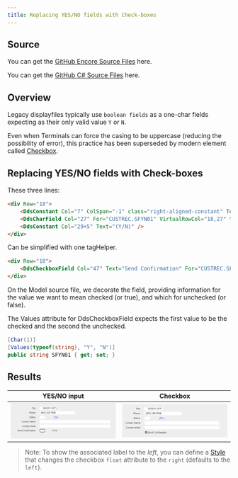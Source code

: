 ```yaml
---
title: Replacing YES/NO fields with Check-boxes
---
```

## Source

You can get the [GitHub Encore Source Files](https://github.com/asnaqsys-examples/sunfarm-encore) here.

You can get the [GitHub C# Source Files](https://github.com/asnaqsys-examples/sunfarm-csharp) here.

## Overview

Legacy displayfiles typically use `boolean fields` as a one-char fields expecting as their only valid value `Y` or `N`.

Even when Terminals can force the casing to be uppercase (reducing the possibility of error), this practice has been superseded by modern element called [Checkbox](https://developer.mozilla.org/en-US/docs/Web/HTML/Element/Input/checkbox).

## Replacing YES/NO fields with Check-boxes

These three lines:
```html
<div Row="18">
    <DdsConstant Col="7" ColSpan="-1" class="right-aligned-constant" Text="Send Confirmation:" />
    <DdsCharField Col="27" For="CUSTREC.SFYN01" VirtualRowCol="18,27" tabIndex=@pageTabIndex++ />
    <DdsConstant Col="29+5" Text="(Y/N)" />
</div>
```

Can be simplified with one tagHelper.
```html
<div Row="18">
    <DdsCheckboxField Col="47" Text="Send Confirmation" For="CUSTREC.SFYN01" VirtualRowCol="18,27" tabIndex=@pageTabIndex++ />
</div>
```

On the Model source file, we decorate the field, providing information for the value we want to mean checked (or true), and which for unchecked (or false).

The Values attribute for DdsCheckboxField expects the first value to be the checked and the second the unchecked.

```cs
[Char(1)]
[Values(typeof(string), "Y", "N")]
public string SFYN01 { get; set; }
```


## Results

| YES/NO input | Checkbox |
| :-: | :-: |
| ![YES/NO input](./images/replace-yes-no-with-checkbox-before.png) | ![Checkbox](./images/replace-yes-no-with-checkbox-after.png) |

>Note: To show the associated label to the *left*, you can define a [Style](https://developer.mozilla.org/en-US/docs/Web/CSS) that changes the checkbox `float` attribute to the `right` (defaults to the `left`).

